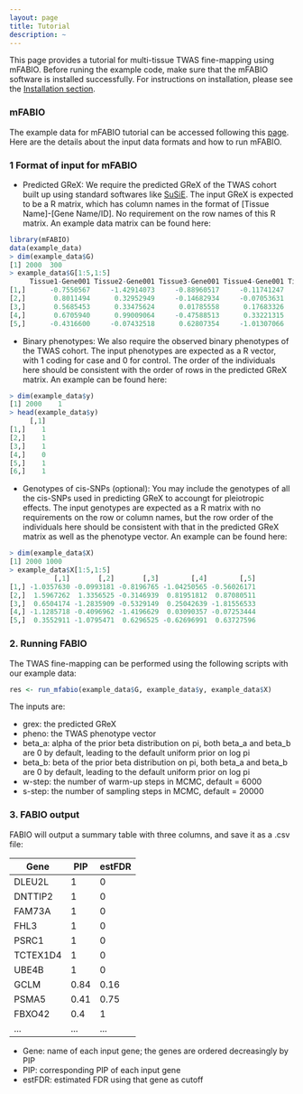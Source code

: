 ```yaml
---
layout: page
title: Tutorial
description: ~
---
```

This page provides a tutorial for multi-tissue TWAS fine-mapping using mFABIO. Before runing the example code, make sure that the mFABIO software is installed successfully. For instructions on installation, please see the [Installation section](https://superggbond.github.io/mFABIO/documentation/02_Installation.html).

### mFABIO
The example data for mFABIO tutorial can be accessed following this [page](https://superggbond.github.io/mFABIO/documentation/03_Data.html). Here are the details about the input data formats and how to run mFABIO. 

### 1 Format of input for mFABIO
* Predicted GReX: We require the predicted GReX of the TWAS cohort built up using standard softwares like [SuSiE](https://github.com/stephenslab/susieR). The input GReX is expected to be a R matrix, which has column names in the format of [Tissue Name]-[Gene Name/ID]. No requirement on the row names of this R matrix. An example data matrix can be found here:
```r
library(mFABIO)
data(example_data)
> dim(example_data$G)
[1] 2000  300
> example_data$G[1:5,1:5]
     Tissue1-Gene001 Tissue2-Gene001 Tissue3-Gene001 Tissue4-Gene001 Tissue5-Gene001
[1,]      -0.7550567     -1.42914073     -0.88960517     -0.11741247      -0.4213615
[2,]       0.8011494      0.32952949     -0.14682934     -0.07053631       0.1506835
[3,]       0.5685453      0.33475624      0.01785558      0.17683326       0.1383405
[4,]       0.6705940      0.99009064     -0.47588513      0.33221315       0.5847007
[5,]      -0.4316600     -0.07432518      0.62807354     -1.01307066      -0.5182504
```

* Binary phenotypes: We also require the observed binary phenotypes of the TWAS cohort. The input phenotypes are expected as a R vector, with 1 coding for case and 0 for control. The order of the individuals here should be consistent with the order of rows in the predicted GReX matrix. An example can be found here:
```r
> dim(example_data$y)
[1] 2000    1
> head(example_data$y)
     [,1]
[1,]    1
[2,]    1
[3,]    1
[4,]    0
[5,]    1
[6,]    1
```

*  Genotypes of cis-SNPs (optional): You may include the genotypes of all the cis-SNPs used in predicting GReX to accoungt for pleiotropic effects. The input genotypes are expected as a R matrix with no requirements on the row or column names, but the row order of the individuals here should be consistent with that in the predicted GReX matrix as well as the phenotype vector. An example can be found here:
```r
> dim(example_data$X)
[1] 2000 1000
> example_data$X[1:5,1:5]
           [,1]       [,2]       [,3]        [,4]        [,5]
[1,] -1.0357630 -0.0993181 -0.8196765 -1.04250565 -0.56026171
[2,]  1.5967262  1.3356525 -0.3146939  0.81951812  0.87080511
[3,]  0.6504174 -1.2835909 -0.5329149  0.25042639 -1.81556533
[4,] -1.1285718 -0.4096962 -1.4196629  0.03090357 -0.07253444
[5,]  0.3552911 -1.0795471  0.6296525 -0.62696991  0.63727596
```

### 2. Running FABIO
The TWAS fine-mapping can be performed using the following scripts with our example data:
```r
res <- run_mfabio(example_data$G, example_data$y, example_data$X)
```
The inputs are:
- grex: the predicted GReX
- pheno: the TWAS phenotype vector
- beta_a: alpha of the prior beta distribution on pi, both beta_a and beta_b are 0 by default, leading to the default uniform prior on log pi
- beta_b: beta of the prior beta distribution on pi, both beta_a and beta_b are 0 by default, leading to the default uniform prior on log pi
- w-step: the number of warm-up steps in MCMC, default = 6000
- s-step: the number of sampling steps in MCMC, default = 20000

### 3. FABIO output
FABIO will output a summary table with three columns, and save it as a .csv file:

|Gene|PIP|estFDR|
|---|---|---|
|DLEU2L|1|0|
|DNTTIP2|1|0|
|FAM73A|1|0|
|FHL3|1|0|
|PSRC1|1|0|
|TCTEX1D4|1|0|
|UBE4B|1|0|
|GCLM|0.84|0.16|
|PSMA5|0.41|0.75|
|FBXO42|0.4|1|
|...|...|...|

- Gene: name of each input gene; the genes are ordered decreasingly by PIP
- PIP: corresponding PIP of each input gene
- estFDR: estimated FDR using that gene as cutoff
